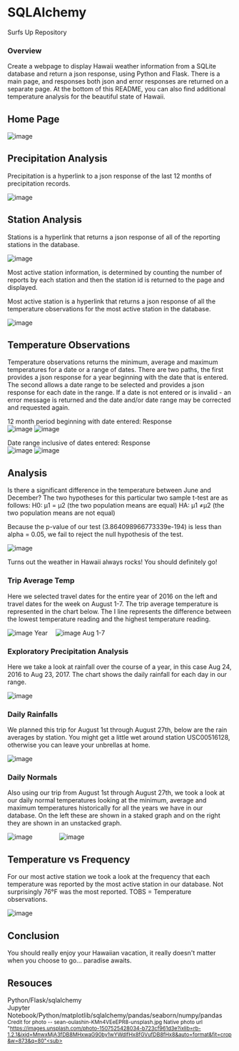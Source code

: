 # SQLAlchemy
Surfs Up Repository 

### Overview

Create a webpage to display Hawaii weather information from a SQLite database and return a json response, using Python and Flask. There is a main page, and responses both json and error responses are returned on a separate page.  At the bottom of this README, you can also find additional temperature analysis for the beautiful state of Hawaii.  

## Home Page 

![image](https://user-images.githubusercontent.com/98897041/169849001-f662375e-fd2b-4217-92ac-b25eb4365dc4.png)

## Precipitation Analysis
Precipitation is a hyperlink to a json response of the last 12 months of precipitation records.

![image](https://user-images.githubusercontent.com/98897041/169850180-fc3157d9-bd08-491e-ba3a-1863d2fd160a.png)

## Station Analysis
Stations is a hyperlink that returns a json response of all of the reporting stations in the database.

![image](https://user-images.githubusercontent.com/98897041/169850652-de98e1f9-817c-4ea3-b0bb-a91ecc7f3c20.png)

Most active station information, is determined by counting the number of reports by each station and then the station id is returned to the page and displayed. 

Most active station is a hyperlink that returns a json response of all the temperature observations for the most active station in the database.

![image](https://user-images.githubusercontent.com/98897041/169851502-797104dc-3b02-4b10-8fdb-c77a44422e9e.png)

## Temperature Observations  

Temperature observations returns the minimum, average and maximum temperatures for a date or a range of dates. There are two paths, the first provides a json response for a year beginning with the date that is entered. The second allows a date range to be selected and provides a json response for each date in the range. If a date is not entered or is invalid - an error message is returned and the date and/or date range may be corrected and requested again. 

12 month period beginning with date entered:      Response  
![image](https://user-images.githubusercontent.com/98897041/169853271-9057aab1-03dc-4415-825b-bc7231b96ffc.png)
![image](https://user-images.githubusercontent.com/98897041/169853401-3bfd6275-de38-414d-9083-6f97c547b665.png)

Date range inclusive of dates entered:            Response  
![image](https://user-images.githubusercontent.com/98897041/169854335-d5a11cd2-b40f-44fe-9166-0542afc1f30f.png)
![image](https://user-images.githubusercontent.com/98897041/169854440-6f7734c5-e9d1-4203-93cf-5cab38254152.png)



## Analysis  

Is there a significant difference in the temperature between June and December?
The two hypotheses for this particular two sample t-test are as follows:
H0: µ1 = µ2 (the two population means are equal)
HA: µ1 ≠µ2 (the two population means are not equal)

Because the p-value of our test (3.864098966773339e-194) is less than alpha = 0.05, we fail to reject the null hypothesis of the test.

![image](https://user-images.githubusercontent.com/98897041/169856331-55969915-66db-40ce-b2e4-a64f5c3e72f9.png)

Turns out the weather in Hawaii always rocks! You should definitely go!

### Trip Average Temp
Here we selected travel dates for the entire year of 2016 on the left and travel dates for the week on August 1-7.
The trip average temperature is represented in the chart below. The I line represents the difference between the lowest temperature reading and the highest temperature reading. 


![image](https://user-images.githubusercontent.com/98897041/169858965-2f61d7c1-c338-499c-a008-b4e2888801a3.png) Year 
![image](https://user-images.githubusercontent.com/98897041/169858988-cfc07154-9b95-4405-97ea-8e762fa3e57d.png) Aug 1-7

### Exploratory Precipitation Analysis
Here we take a look at rainfall over the course of a year, in this case Aug 24, 2016 to Aug 23, 2017. The chart shows the daily rainfall for each day in our range.

![image](https://user-images.githubusercontent.com/98897041/169877023-504e7dc6-5e7e-4125-9b4c-7b7735edfce2.png)


### Daily Rainfalls 
We planned this trip for August 1st through August 27th, below are the rain averages by station. You might get a little wet around station USC00516128, otherwise you can leave your unbrellas at home. 

![image](https://user-images.githubusercontent.com/98897041/169872238-c22c864b-d6ab-43d2-8a86-a823e2615a2f.png)

### Daily Normals
Also using our trip from August 1st through August 27th, we took a look at our daily normal temperatures looking at the minimum, average and maximum temperatures historically for all the years we have in our database. On the left these are shown in a staked graph and on the right they are shown in an unstacked graph. 

![image](https://user-images.githubusercontent.com/98897041/169879472-a34a1bcc-c992-4b1c-81ea-4494f2261ead.png)    
![image](https://user-images.githubusercontent.com/98897041/169879648-20b9c2a0-f244-4879-837c-0214035e264e.png)

## Temperature vs Frequency 
For our most active station we took a look at the frequency that each temperature was reported by the most active station in our database. Not surprisingly 76°F was the most reported. TOBS = Temperature observations.

![image](https://user-images.githubusercontent.com/98897041/169877971-850ebb16-1aa5-4bce-96c6-6b4fab815ec7.png)

## Conclusion

You should really enjoy your Hawaiian vacation, it really doesn't matter when you choose to go... paradise awaits. 


## Resouces 
Python/Flask/sqlalchemy  
Jupyter Notebook/Python/matplotlib/sqlalchemy/pandas/seaborn/numpy/pandas  
<sub>Credit for photo -- sean-oulashin-KMn4VEeEPR8-unsplash.jpg
Native photo url "https://images.unsplash.com/photo-1507525428034-b723cf961d3e?ixlib=rb-1.2.1&ixid=MnwxMjA3fDB8MHxwaG90by1wYWdlfHx8fGVufDB8fHx8&auto=format&fit=crop&w=873&q=80"<sub>
